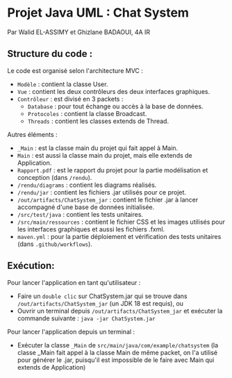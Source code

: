 # Projet Java UML : Chat System
Par Walid EL-ASSIMY et Ghizlane BADAOUI, 4A IR

## Structure du code :
Le code est organisé selon l'architecture MVC :
- `Modèle` : contient la classe User.
- `Vue` : contient les deux contrôleurs des deux interfaces graphiques.
- `Contrôleur` : est divisé en 3 packets :
  - `Database` : pour tout échange ou accès à la base de données.
  - `Protocoles` : contient la classe Broadcast.
  - `Threads` : contient les classes extends de Thread. 

Autres éléments :
  - `_Main` : est la classe main du projet qui fait appel à Main.
  - `Main` : est aussi la classe main du projet, mais elle extends de Application.
  - `Rapport.pdf` : est le rapport du projet pour la partie modélisation et conception (dans `/rendu`).
  - `/rendu/diagrams` : contient les diagrams réalisés.
  - `/rendu/jar` : contient les fichiers .jar utilisés pour ce projet.
  - `/out/artifacts/ChatSystem_jar` : contient le fichier .jar à lancer accompagné d'une base de données initialisée.
  - `/src/test/java` : contient les tests unitaires.
  - `/src/main/ressources` : contient le fichier CSS et les images utilisés pour les interfaces graphiques et aussi les fichiers .fxml.
  - `maven.yml` : pour la partie déploiement et vérification des tests unitaires (dans `.github/workflows`).

## Exécution:
Pour lancer l'application en tant qu'utilisateur :
- Faire un `double clic` sur ChatSystem.jar qui se trouve dans `/out/artifacts/ChatSystem_jar` (un JDK 18 est requis), ou
- Ouvrir un terminal depuis `/out/artifacts/ChatSystem_jar` et exécuter la commande suivante : `java -jar ChatSystem.jar`

Pour lancer l'application depuis un terminal :
- Exécuter la classe `_Main` de `src/main/java/com/example/chatsystem`
  (la classe _Main fait appel à la classe Main de même packet, on l'a utilisé pour générer le .jar, puisqu'il est impossible de le faire avec Main qui extends de Application)